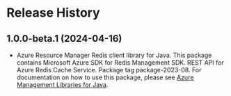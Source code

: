 # Release History

## 1.0.0-beta.1 (2024-04-16)

- Azure Resource Manager Redis client library for Java. This package contains Microsoft Azure SDK for Redis Management SDK. REST API for Azure Redis Cache Service. Package tag package-2023-08. For documentation on how to use this package, please see [Azure Management Libraries for Java](https://aka.ms/azsdk/java/mgmt).
